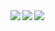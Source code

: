 <img src="https://github-readme-stats.vercel.app/api/top-langs/?username=whjin&layout=compact" card_width="300" align="left"/>
<img src="https://github-readme-stats.vercel.app/api?username=whjin&theme=radical&show_icons=true" card_width="200" align="left"/>
<img src="https://github-profile-trophy.vercel.app/?username=whjin&theme=flat&column=7"/>
